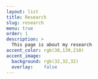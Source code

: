 ```yaml
---
layout: list
title: Research
slug: research
menu: true
order: 1
description: >
  This page is about my research
accent_color: rgb(38,139,210)
accent_image:
  background: rgb(32,32,32)
  overlay:    false
---
```

